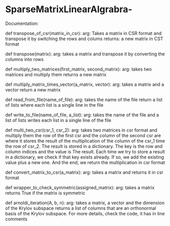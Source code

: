 # SparseMatrixLinearAlgrabra-
Documentation:

def transpose_of_csr(matrix_in_csr):
arg: Takes a matrix in CSR format and transpose it by switching the rows and colums 
returns: a new matrix in CST format 

def transpose(matrix):
arg: takes a matrix and transpose it by converting the columns into rows 

def multiply_two_matrices(first_matrix, second_matrix):
arg:  takes two matrices and multiply them 
returns a new matrix 

def multiply_matrix_times_vector(a_matrix, vector):
arg: takes a matrix and a vector 
return a new matrix 

def read_from_file(name_of_file):
arg: takes the name of the file
return a list of lists where each list is a single line in the file 

def write_to_file(name_of_file, a_list):
arg: takes the name of the file and a list of lists 
writes each list in a single line of the file 

def multi_two_csr(csr_1, csr_2):
arg: takes two matrices in csr format 
and multiply them 
the row of the first csr and the column of the second csr are where it stores the result 
of the multiplication of the column of the csr_1 time the row of csr_2.
The result is stored in a dictionary. The key is the row and column indices and the value is 
The result. Each time we try to store a result in a dictionary, we check if that key exists already.
If so, we add the existing value plus a new one. 
And the end, we return the multiplication in csr format 

def convert_matrix_to_csr(a_matrix):
arg: takes a matrix and returns it in csr format 

def wrapper_to_check_symmetric(assigned_matrix):
arg: takes a matrix 
returns True if the matrix is symmetric 

def arnoldi_iteration(A, b, n):
arg: takes a matrix, a vector and the dimension of the Krylov subspace 
returns a list of columns that are an orthonormal basis of the Krylov subspace. 
For more details, check the code, it has in line comments 

